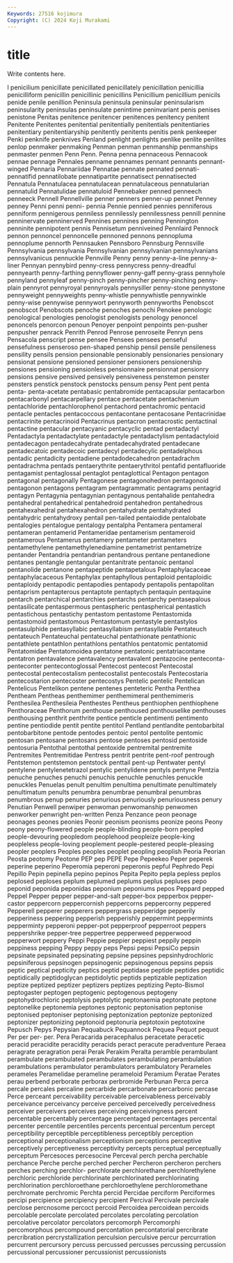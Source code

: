 ```yaml
---
Keywords: 27516 kojimura
Copyright: (C) 2024 Koji Murakami
---
```


# title

Write contents here.



l penicilium penicillate penicillated penicillately penicillation penicillia penicilliform
penicillin penicillinic penicillins Penicillium penicillium penicils penide penile penillion Peninsula
peninsula peninsular peninsularism peninsularity peninsulas peninsulate penintime peninvariant penis penises
penistone Penitas penitence penitencer penitences penitency penitent Penitente Penitentes penitential
penitentially penitentials penitentiaries penitentiary penitentiaryship penitently penitents penitis penk penkeeper
Penki penknife penknives Penland penlight penlights penlike penlite penlites penlop
penmaker penmaking Penman penman penmanship penmanships penmaster penmen Penn Penn.
Penna penna pennaceous Pennacook pennae pennage Pennales penname pennames pennant
pennants pennant-winged Pennaria Pennariidae Pennatae pennate pennated pennati- pennatifid pennatilobate
pennatipartite pennatisect pennatisected Pennatula Pennatulacea pennatulacean pennatulaceous pennatularian pennatulid Pennatulidae
pennatuloid Pennebaker penned penneech penneeck Pennell Pennellville penner penners penner-up
pennet Penney penney Penni penni penni- pennia Pennie pennied pennies
penniferous penniform pennigerous penniless pennilessly pennilessness pennill pennine penninervate penninerved
Pennines pennines penning Pennington penninite pennipotent pennis Pennisetum penniveined Pennlaird
Pennock pennon pennoncel pennoncelle pennoned pennons pennopluma pennoplume pennorth Pennsauken
Pennsboro Pennsburg Pennsville Pennsylvania pennsylvania Pennsylvanian pennsylvanian pennsylvanians pennsylvanicus pennuckle
Pennville Penny penny penny-a-line penny-a-liner Pennyan pennybird penny-cress pennycress penny-dreadful
pennyearth penny-farthing pennyflower penny-gaff penny-grass pennyhole pennyland pennyleaf penny-pinch penny-pincher
penny-pinching penny-plain pennyrot pennyroyal pennyroyals pennysiller penny-stone pennystone pennyweight pennyweights
penny-whistle pennywhistle pennywinkle penny-wise pennywise pennywort pennyworth pennyworths Penobscot penobscot
Penobscots penoche penoches penochi Penokee penologic penological penologies penologist penologists
penology penoncel penoncels penorcon penoun Penoyer penpoint penpoints pen-pusher penpusher
penrack Penrith Penrod Penrose penroseite Penryn pens Pensacola penscript pense
pensee Pensees pensees penseful pensefulness penseroso pen-shaped penship pensil pensile
pensileness pensility pensils pension pensionable pensionably pensionaries pensionary pensionat pensione
pensioned pensioner pensioners pensionership pensiones pensioning pensionless pensionnaire pensionnat pensionry
pensions pensive pensived pensively pensiveness penstemon penster pensters penstick penstock
penstocks pensum pensy Pent pent penta penta- penta-acetate pentabasic pentabromide
pentacapsular pentacarbon pentacarbonyl pentacarpellary pentace pentacetate pentachenium pentachloride pentachlorophenol pentachord
pentachromic pentacid pentacle pentacles pentacoccous pentacontane pentacosane Pentacrinidae pentacrinite pentacrinoid
Pentacrinus pentacron pentacrostic pentactinal pentactine pentacular pentacyanic pentacyclic pentad pentadactyl
Pentadactyla pentadactylate pentadactyle pentadactylism pentadactyloid pentadecagon pentadecahydrate pentadecahydrated pentadecane pentadecatoic
pentadecoic pentadecyl pentadecylic pentadelphous pentadic pentadicity pentadiene pentadodecahedron pentadrachm pentadrachma
pentads pentaerythrite pentaerythritol pentafid pentafluoride pentagamist pentaglossal pentaglot pentaglottical Pentagon
pentagon pentagonal pentagonally Pentagonese pentagonohedron pentagonoid pentagonon pentagons pentagram pentagrammatic
pentagrams pentagrid pentagyn Pentagynia pentagynian pentagynous pentahalide pentahedra pentahedral pentahedrical
pentahedroid pentahedron pentahedrous pentahexahedral pentahexahedron pentahydrate pentahydrated pentahydric pentahydroxy pentail
pen-tailed pentaiodide pentalobate pentalogies pentalogue pentalogy pentalpha Pentamera pentameral pentameran
pentamerid Pentameridae pentamerism pentameroid pentamerous Pentamerus pentamery pentameter pentameters pentamethylene
pentamethylenediamine pentametrist pentametrize pentander Pentandria pentandrian pentandrous pentane pentanedione pentanes
pentangle pentangular pentanitrate pentanoic pentanol pentanolide pentanone pentapeptide pentapetalous Pentaphylacaceae
pentaphylacaceous Pentaphylax pentaphyllous pentaploid pentaploidic pentaploidy pentapodic pentapodies pentapody pentapolis
pentapolitan pentaprism pentapterous pentaptote pentaptych pentaquin pentaquine pentarch pentarchical pentarchies
pentarchs pentarchy pentasepalous pentasilicate pentaspermous pentaspheric pentaspherical pentastich pentastichous pentastichy
pentastom pentastome Pentastomida pentastomoid pentastomous Pentastomum pentastyle pentastylos pentasulphide pentasyllabic
pentasyllabism pentasyllable Pentateuch pentateuch Pentateuchal pentateuchal pentathionate pentathionic pentathlete pentathlon
pentathlons pentathlos pentatomic pentatomid Pentatomidae Pentatomoidea pentatone pentatonic pentatriacontane pentatron
pentavalence pentavalency pentavalent pentazocine penteconta- penteconter pentecontoglossal Pentecost pentecost Pentecostal
pentecostal pentecostalism pentecostalist pentecostals Pentecostaria pentecostarion pentecoster pentecostys Pentelic pentelic
Pentelican Pentelicus Pentelikon pentene pentenes penteteric Pentha Penthea Pentheam Pentheas
penthemimer penthemimeral penthemimeris Penthesilea Penthesileia Penthestes Pentheus penthiophen penthiophene Penthoraceae
Penthorum penthouse penthoused penthouselike penthouses penthousing penthrit penthrite pentice penticle
pentimenti pentimento pentine pentiodide pentit pentite pentitol Pentland pentlandite pentobarbital
pentobarbitone pentode pentodes pentoic pentol pentolite pentomic pentosan pentosane pentosans
pentose pentoses pentosid pentoside pentosuria Pentothal pentothal pentoxide pentremital pentremite
Pentremites Pentremitidae Pentress pentrit pentrite pent-roof pentrough Pentstemon pentstemon pentstock
penttail pent-up Pentwater pentyl pentylene pentylenetetrazol pentylic pentylidene pentyls pentyne
Pentzia penuche penuches penuchi penuchis penuchle penuchles penuckle penuckles Penuelas
penult penultim penultima penultimate penultimately penultimatum penults penumbra penumbrae penumbral
penumbras penumbrous penup penuries penurious penuriously penuriousness penury Penutian Penwell
penwiper penwoman penwomanship penwomen penworker penwright pen-written Penza Penzance peon
peonage peonages peones peonies Peonir peonism peonisms peonize peons Peony
peony peony-flowered people people-blinding people-born peopled people-devouring peopledom peoplehood peopleize
people-king peopleless people-loving peoplement people-pestered people-pleasing peopler peoplers Peoples peoples
peoplet peopling peoplish Peoria Peorian Peosta peotomy Peotone PEP pep
PEPE Pepe Pepeekeo Peper peperek peperine peperino Peperomia peperoni peperonis
pepful Pephredo Pepi Pepillo Pepin pepinella pepino pepinos Pepita Pepito
pepla pepless peplos peplosed peploses peplum peplumed peplums peplus pepluses
pepo peponid peponida peponidas peponium peponiums pepos Peppard pepped Peppel
Pepper pepper pepper-and-salt pepper-box pepperbox pepper-castor peppercorn peppercornish peppercorns peppercorny
peppered Pepperell pepperer pepperers peppergrass pepperidge pepperily pepperiness peppering pepperish
pepperishly peppermint peppermints pepperminty pepperoni pepper-pot pepperproof pepperroot peppers peppershrike
pepper-tree peppertree pepperweed pepperwood pepperwort peppery Peppi Peppie peppier peppiest
peppily peppin peppiness pepping Peppy peppy peps Pepsi pepsi PepsiCo
pepsin pepsinate pepsinated pepsinating pepsine pepsines pepsinhydrochloric pepsiniferous pepsinogen pepsinogenic
pepsinogenous pepsins pepsis peptic peptical pepticity peptics peptid peptidase peptide
peptides peptidic peptidically peptidoglycan peptidolytic peptids peptizable peptization peptize peptized
peptizer peptizers peptizes peptizing Pepto-Bismol peptogaster peptogen peptogenic peptogenous peptogeny
peptohydrochloric peptolysis peptolytic peptonaemia peptonate peptone peptonelike peptonemia peptones peptonic
peptonisation peptonise peptonised peptoniser peptonising peptonization peptonize peptonized peptonizer peptonizing
peptonoid peptonuria peptotoxin peptotoxine Pepusch Pepys Pepysian Pequabuck Pequannock Pequea
Pequot pequot Per per per- per. Pera Peracarida peracephalus peracetate
peracetic peracid peracidite peracidity peracids peract peracute peradventure Peraea peragrate
peragration perai Perak Perakim Peralta peramble perambulant perambulate perambulated perambulates
perambulating perambulation perambulations perambulator perambulators perambulatory Perameles perameles Peramelidae perameline
perameloid Peramium Peratae Perates perau perbend perborate perborax perbromide Perbunan
Perca perca percale percales percaline percarbide percarbonate percarbonic percase Perce
perceant perceivability perceivable perceivableness perceivably perceivance perceivancy perceive perceived perceivedly
perceivedness perceiver perceivers perceives perceiving perceivingness percent percentable percentably percentage
percentaged percentages percental percenter percentile percentiles percents percentual percentum percept
perceptibility perceptible perceptibleness perceptibly perception perceptional perceptionalism perceptionism perceptions perceptive
perceptively perceptiveness perceptivity percepts perceptual perceptually perceptum Percesoces percesocine Perceval
perch percha perchable perchance Perche perche perched percher Percheron percheron
perchers perches perching perchlor- perchlorate perchlorethane perchlorethylene perchloric perchloride perchlorinate
perchlorinated perchlorinating perchlorination perchloroethane perchloroethylene perchloromethane perchromate perchromic Perchta percid
Percidae perciform Perciformes percipi percipience percipiency percipient Percival Percivale percivale
perclose percnosome percoct percoid Percoidea percoidean percoids percolable percolate percolated
percolates percolating percolation percolative percolator percolators percomorph Percomorphi percomorphous percompound
percontation percontatorial percribrate percribration percrystallization perculsion perculsive percur percurration percurrent
percursory percuss percussed percusses percussing percussion percussional percussioner percussionist percussionists
